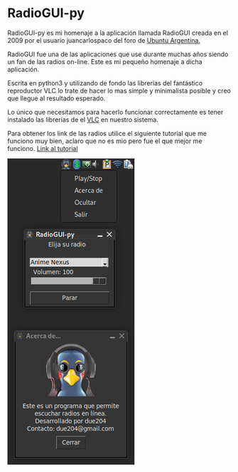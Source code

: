 # RadioGUI-py

RadioGUI-py es mi homenaje a la aplicación llamada RadioGUI creada en el 2009 por el usuario juancarlospaco del foro de [Ubuntu Argentina.](https://ubuntuforums.org/showthread.php?t=1162559)

RadioGUI fue una de las aplicaciones que use durante muchas años siendo un fan de las radios on-line. Este es mi pequeño homenaje a dicha aplicación.

Escrita en python3 y utilizando de fondo las librerías del fantástico reproductor VLC lo trate de hacer lo mas simple y minimalista posible y creo que 
llegue al resultado esperado.

Lo único que necesitamos para hacerlo funcionar correctamente es tener instalado las librerías de el [VLC](https://pypi.org/project/python-vlc/) en nuestro sistema.

Para obtener los link de las radios utilice el siguiente tutorial que me funciono muy bien, aclaro que no es mio pero fue el que mejor me funciono. [Link al tutorial](https://geekland.eu/obtener-la-url-para-escuchar-radio-en-streaming/)



![RadioGUI-py](https://raw.githubusercontent.com/due204/RadioGUI-py/refs/heads/main/RadioGUIpy.png)
